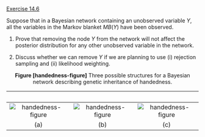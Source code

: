 [Exercise 14.6](ex_6/)

Suppose that in a Bayesian network containing an unobserved variable
$Y$, all the variables in the Markov blanket ${MB}(Y)$ have been
observed.

1.  Prove that removing the node $Y$ from the network will not affect
    the posterior distribution for any other unobserved variable in
    the network.

2.  Discuss whether we can remove $Y$ if we are planning to use (i)
    rejection sampling and (ii) likelihood weighting.

<center>
<b id="handedness-figure">Figure [handedness-figure]</b> Three possible structures for a Bayesian network describing genetic inheritance of handedness.
</center>

$\quad\quad\quad$ |  $\quad\quad\quad$ | $\quad\quad\quad$
:-------------------------:|:-------------------------:|:-------------------------:
![handedness-figure](http://nalinc.github.io/aima-exercises/Jupyter%20notebook/figures/handedness1.svg)  |  ![handedness-figure](http://nalinc.github.io/aima-exercises/Jupyter%20notebook/figures/handedness2.svg) |  ![handedness-figure](http://nalinc.github.io/aima-exercises/Jupyter%20notebook/figures/handedness3.svg)
(a) | (b) | (c)
